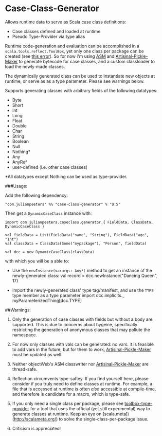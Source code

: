Case-Class-Generator
=====================

Allows runtime data to serve as Scala case class definitions:
* Case classes defined and loaded at runtime
* Pseudo Type-Provider via type alias

Runtime code-generation and evaluation can be accomplished in a `scala.tools.reflect.ToolBox`, yet only one class per package can be created (see [this error](https://github.com/julianpeeters/toolbox-salat-example/blob/two_classes_error/src/main/scala/Main.scala#L59)). So for now I'm using [ASM](http://asm.ow2.org/) and [Artisinal-Pickle-Maker](https://github.com/julianpeeters/artisanal-pickle-maker) to generate bytecode for case classes, and a custom classloader to load the newly-made classes.

The dynamically generated class can be used to instantiate new objects at runtime, or serve as as a type parameter. Please see warnings below.

Supports generating classes with arbitrary fields of the following datatypes: 

* Byte
* Short
* Int
* Long
* Float
* Double
* Char
* String
* Boolean
* Null
* Nothing*
* Any
* AnyRef
* user-defined (i.e. other case classes)

*All datatypes except Nothing can be used as type-provider.


###Usage:

Add the following dependency: 
  

    "com.julianpeeters" %% "case-class-generator" % "0.5"

Then get a `DynamicCaseClass` instance with:


    import com.julianpeeters.caseclass.generator.{ FieldData, ClassData, DynamicCaseClass }

    val fieldData = List(FieldData("name", "String"), FieldData("age", "Int")
    val classData = ClassData(Some("mypackage"), "Person", fieldData)
    
    val dcc = new DynamicCaseClass(classData)

with which you will be a able to:


* Use the `newInstance(varargs: Any*)` method to get an instance of the newly-generated class:
    val record = dcc.newInstance("Dancing Queen", 17)


* Import the newly-generated class' type tag/manifest, and use the `TYPE` type member as a type parameter
    import dcc.implicits._
    myParameterizedThing[dcc.TYPE]


##Warnings: 
1) Only the generation of case classes with fields but without a body are supported. This is due to concerns about hygeine, specifically restricting the generation of anonymous classes that may pollute the namespace. 

2) For now only classes with vals can be generated: no vars. It is feasible to add vars in the future, but for them to work, [Artisinal-Pickle-Maker](https://github.com/julianpeeters/artisanal-pickle-maker) must be updated as well.

3) Neither objectWeb's ASM classwriter nor [Artisinal-Pickle-Maker](https://github.com/julianpeeters/artisanal-pickle-maker) are thread-safe.

4) Reflection circumvents type-saftey. If you find yourself here, please consider if you truly need to define classes at runtime. For example, a file that is accessed at runtime is often *also* accessible at compile-time, and therefore is candidate for a macro, which is type-safe.

5) If you only need a single class per package, please see [toolbox-type-provider](https://github.com/julianpeeters/toolbox-type-provider) for a tool that uses the official (yet still experimental) way to generate classes at runtime. Keep an eye on [scala.meta])(http://scalameta.org/) to solve the single-class-per-package issue.

6) Criticism is appreciated!


